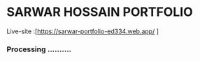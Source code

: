 # SARWAR HOSSAIN PORTFOLIO 
Live-site :[https://sarwar-portfolio-ed334.web.app/ ]
### Processing ..........
